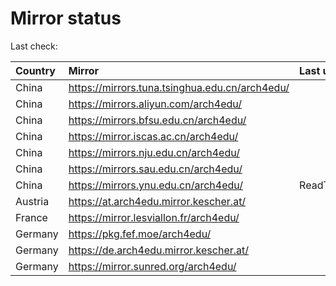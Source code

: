<script src="./time.js"></script>
# Mirror status
Last check: <script type="text/javascript">localize(1684210901.6033967);</script>

|Country|Mirror|Last update|
|:------|:-----|:----------|
|China|https://mirrors.tuna.tsinghua.edu.cn/arch4edu/|<script type="text/javascript">localize(1684175332);</script>|
|China|https://mirrors.aliyun.com/arch4edu/|<script type="text/javascript">localize(1684175332);</script>|
|China|https://mirrors.bfsu.edu.cn/arch4edu/|<script type="text/javascript">localize(1684175332);</script>|
|China|https://mirror.iscas.ac.cn/arch4edu/|<script type="text/javascript">localize(1684175332);</script>|
|China|https://mirrors.nju.edu.cn/arch4edu/|<script type="text/javascript">localize(1684175332);</script>|
|China|https://mirrors.sau.edu.cn/arch4edu/|<script type="text/javascript">localize(1673850842);</script>|
|China|https://mirrors.ynu.edu.cn/arch4edu/|ReadTimeout|
|Austria|https://at.arch4edu.mirror.kescher.at/|<script type="text/javascript">localize(1684175332);</script>|
|France|https://mirror.lesviallon.fr/arch4edu/|<script type="text/javascript">localize(1684175332);</script>|
|Germany|https://pkg.fef.moe/arch4edu/|<script type="text/javascript">localize(1684175332);</script>|
|Germany|https://de.arch4edu.mirror.kescher.at/|<script type="text/javascript">localize(1684175332);</script>|
|Germany|https://mirror.sunred.org/arch4edu/|<script type="text/javascript">localize(1684175332);</script>|

<script src="./tablefilter/tablefilter.js"></script>
<script src="./table.js"></script>